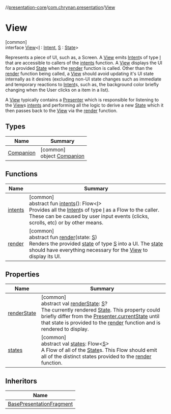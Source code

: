 //[presentation-core](../../../index.md)/[com.chrynan.presentation](../index.md)/[View](index.md)

# View

[common]\
interface [View](index.md)&lt;[I](index.md) : [Intent](../-intent/index.md), [S](index.md) : [State](../-state/index.md)&gt;

Represents a piece of UI, such as, a Screen. A [View](index.md) emits [Intent](../-intent/index.md)s of type [I](index.md) that are accessible to callers of the [intents](intents.md) function. A [View](index.md) displays the UI for a provided [State](../-state/index.md) when the [render](render.md) function is called. Other than the [render](render.md) function being called, a [View](index.md) should avoid updating it's UI state internally as it desires (excluding non-UI state changes such as immediate and temporary reactions to [Intent](../-intent/index.md)s, such as, the background color briefly changing when the User clicks on a item in a list).

A [View](index.md) typically contains a [Presenter](../-presenter/index.md) which is responsible for listening to the [View](index.md)s [intents](intents.md) and performing all the logic to derive a new [State](../-state/index.md) which it then passes back to the [View](index.md) via the [render](render.md) function.

## Types

| Name | Summary |
|---|---|
| [Companion](-companion/index.md) | [common]<br>object [Companion](-companion/index.md) |

## Functions

| Name | Summary |
|---|---|
| [intents](intents.md) | [common]<br>abstract fun [intents](intents.md)(): Flow&lt;[I](index.md)&gt;<br>Provides all the [Intent](../-intent/index.md)s of type [I](index.md) as a Flow to the caller. These can be caused by user input events (clicks, scrolls, etc) or by other means. |
| [render](render.md) | [common]<br>abstract fun [render](render.md)(state: [S](index.md))<br>Renders the provided [state](render.md) of type [S](index.md) into a UI. The [state](render.md) should have everything necessary for the [View](index.md) to display its UI. |

## Properties

| Name | Summary |
|---|---|
| [renderState](render-state.md) | [common]<br>abstract val [renderState](render-state.md): [S](index.md)?<br>The currently rendered [State](../-state/index.md). This property could briefly differ from the [Presenter.currentState](../-presenter/current-state.md) until that state is provided to the [render](render.md) function and is rendered to display. |
| [states](states.md) | [common]<br>abstract val [states](states.md): Flow&lt;[S](index.md)&gt;<br>A Flow of all of the [State](../-state/index.md)s. This Flow should emit all of the distinct states provided to the [render](render.md) function. |

## Inheritors

| Name |
|---|
| [BasePresentationFragment](../-base-presentation-fragment/index.md) |
